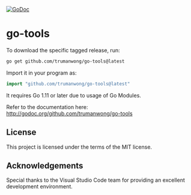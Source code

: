 [![GoDoc](http://godoc.org/github.com/trumanwong/go-tools?status.png)](http://godoc.org/github.com/trumanwong/go-tools)

# go-tools

To download the specific tagged release, run:
```bash
go get github.com/trumanwong/go-tools@latest
```
Import it in your program as:
```go
import "github.com/trumanwong/go-tools@latest"
```
It requires Go 1.11 or later due to usage of Go Modules.

Refer to the documentation here:
http://godoc.org/github.com/trumanwong/go-tools


## License

This project is licensed under the terms of the MIT license.

## Acknowledgements
Special thanks to the Visual Studio Code team for providing an excellent development environment.

